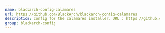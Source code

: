 ```yaml
---
name: blackarch-config-calamares
url: https://github.com/BlackArch/blackarch-config-calamares
description: config for the calamares installer. URL : https://github.com/BlackArch/blackarch-config-calamares Groups : blackarch-config
group: blackarch-config
---
```

